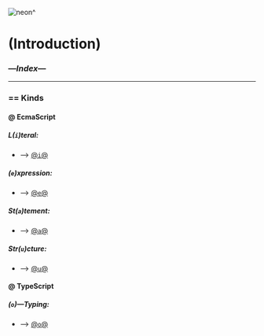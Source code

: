 ![neon^](https://placehold.it/120/c2ff23/ff23c2?text=neon^)

# (Introduction)
### —*Index*—
---

### == Kinds

#### @ EcmaScript

##### *L(`i`)teral*:
-   –> [@`i`@](./kind/i--literal.md)
##### *(`e`)xpression*:
-   –> [@`e`@](./kind/e--expres.md)
##### *St(`a`)tement*:
-   –> [@`a`@](./kind/a--statem.md)
##### *Str(`u`)cture*:
-   –> [@`u`@](./kind/u--struct.md)

#### @ TypeScript
##### *(`o`)—Typing*:
-   –> [@`o`@](./kind/o--typing.md)